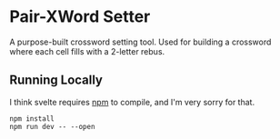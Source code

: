 # Pair-XWord Setter

A purpose-built crossword setting tool.
Used for building a crossword where each cell fills with a 2-letter rebus.

## Running Locally

I think svelte requires [npm](https://docs.npmjs.com/downloading-and-installing-node-js-and-npm) to compile, and I'm very sorry for that.

```shell
npm install
npm run dev -- --open
```
